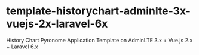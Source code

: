 # template-historychart-adminlte-3x-vuejs-2x-laravel-6x
History Chart Pyronome Application Template on AdminLTE 3.x + Vue.js 2.x + Laravel 6.x
